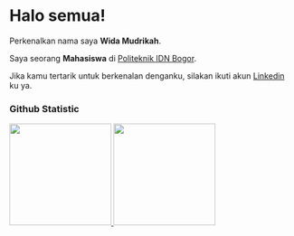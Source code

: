 # Halo semua! 

Perkenalkan nama saya **Wida Mudrikah**.<br>

Saya seorang **Mahasiswa** di [Politeknik IDN Bogor](https://idn.ac.id/).<br>

Jika kamu tertarik untuk berkenalan denganku, silakan ikuti akun [Linkedin](https://www.linkedin.com/in/wida-mudrikah/) ku ya.

### Github Statistic
<p align="left">
<a href="https://github.com/widamudrikah">
  <img height="180em" src="https://github-readme-stats-eight-theta.vercel.app/api?username=widamudrikah&show_icons=true&theme=algolia&include_all_commits=true&count_private=true"/>
  <img height="180em" src="https://github-readme-stats-eight-theta.vercel.app/api/top-langs/?username=widamudrikah&layout=compact&theme=algolia"/>
</a>
</p>


<!--
**widamudrikah/widamudrikah** is a ✨ _special_ ✨ repository because its `README.md` (this file) appears on your GitHub profile.

Here are some ideas to get you started:

- 🔭 I’m currently working on ...
- 🌱 I’m currently learning ...
- 👯 I’m looking to collaborate on ...
- 🤔 I’m looking for help with ...
- 💬 Ask me about ...
- 📫 How to reach me: ...
- 😄 Pronouns: ...
- ⚡ Fun fact: ...
-->
